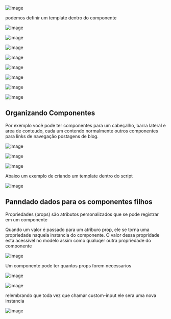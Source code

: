 

![image](https://user-images.githubusercontent.com/64383080/158821667-4049a767-c8e3-4183-ac15-41193d6600c9.png)

podemos definir um template dentro do componente

![image](https://user-images.githubusercontent.com/64383080/158825722-4b6cf69b-2f97-4c06-b371-0d5bd1362f01.png)


![image](https://user-images.githubusercontent.com/64383080/158825784-20b540c2-fd6c-4e08-a19c-1b23fec49e67.png)

![image](https://user-images.githubusercontent.com/64383080/158826128-c69c4a32-0ad9-434f-876e-d0748ceeb13a.png)


![image](https://user-images.githubusercontent.com/64383080/158825978-0b2a6755-b6cc-4198-b00d-96a610a7bc3a.png)


![image](https://user-images.githubusercontent.com/64383080/158826308-274a7e66-7436-400c-9337-db847ce7cc70.png)


![image](https://user-images.githubusercontent.com/64383080/158826539-ee65f169-1024-4f77-8d7e-706a8ec4f749.png)

![image](https://user-images.githubusercontent.com/64383080/158826710-9f8a7b87-2f44-41d6-90ba-2ae9ab33bbcc.png)


![image](https://user-images.githubusercontent.com/64383080/158826783-344a611d-85b7-4b86-874f-e945f925b02c.png)

## Organizando Componentes

Por exemplo você pode ter componentes para um cabeçalho, barra lateral e area de conteudo, cada um contendo normalmente outros componentes para links de navegação postagens de blog.

![image](https://user-images.githubusercontent.com/64383080/158827455-bbc22863-02ac-4dbd-b46d-ff1aa625fd83.png)


![image](https://user-images.githubusercontent.com/64383080/158828583-3eecfca6-645f-40be-881f-203bda309c82.png)


![image](https://user-images.githubusercontent.com/64383080/158828703-571b362e-bfc1-492d-8699-ffd125ebe30d.png)

Abaixo um exemplo de criando um template dentro do script 


![image](https://user-images.githubusercontent.com/64383080/158829643-a7fe88a6-b922-419f-a365-bb6f77ef0b44.png)


## Panndado dados para os componentes filhos

Propriedades (props) são atributos personalizados que se pode registrar em um componente

Quando um valor é passado para um atriburo prop, ele se torna uma propriedade naquela instancia do componente. O valor dessa propridade esta acessivel no modelo assim como qualuqer outra propriedade do componente

![image](https://user-images.githubusercontent.com/64383080/158830728-ecea9275-0207-4329-b10b-e04576c4abd3.png)

Um componente pode ter quantos props forem necessarios


![image](https://user-images.githubusercontent.com/64383080/158830967-3c1ed9f1-5375-49bd-9f42-e8542a6ac1fa.png)

![image](https://user-images.githubusercontent.com/64383080/158831091-65e03322-c67c-4f32-91d1-ae76531ea3d7.png)


relembrando que toda vez que chamar custom-input ele sera uma nova instancia

![image](https://user-images.githubusercontent.com/64383080/158832881-34bab12c-be7c-4135-9ed4-d5f0f36039ca.png)

